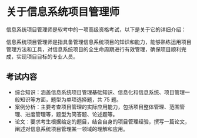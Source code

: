 # 关于信息系统项目管理师

信息系统项目管理师是软考中的一项高级资格考试，以下是关于它的详细介绍：

信息系统项目管理师是指具备管理信息系统项目的知识和能力，能够熟练运用项目管理方法和工具，对信息系统项目的全生命周期进行有效管理，确保项目顺利完成，实现项目目标的专业人员。

## 考试内容

- 综合知识：涵盖信息系统项目管理基础知识、信息化和信息系统、项目管理一般知识等方面，题型为单项选择题，共 75 题。
- 案例分析：主要考查项目管理的实际应用能力，包括项目整体管理、范围管理、进度管理等，题型为简答题、论述题等。
- 论文：要求考生根据给定的题目，结合自身的项目管理经验，撰写一篇论文，阐述对信息系统项目管理某一领域的理解和应用。
